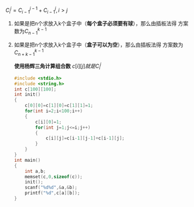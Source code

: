 $C_{i}^{j}=C_{i-1}^{j-1}+C_{i-1}^{j},i>j$

1. 如果是把n个求放入k个盒子中（**每个盒子必须要有球**），那么由插板法得 方案数为$C_{n-1}^{k-1}$

2. 如果是把n个求放入k个盒子中（**盒子可以为空**），那么由插板法得 方案数为 $C_{n+k-1}^{k-1}$

   **使用杨辉三角计算组合数**  $c[i][j]就是C_{i}^{j}$ 

   ```cpp
   #include <stdio.h>
   #include <string.h>
   int c[100][100];
   int init()
   {
       c[0][0]=c[1][0]=c[1][1]=1;
       for(int i=2;i<100;i++)
       {
           c[i][0]=1;
           for(int j=1;j<=i;j++)
           {
               c[i][j]=c[i-1][j-1]+c[i-1][j];
           }
       }
   }
   int main()
   {
       int a,b;
       memset(c,0,sizeof(c));
       init();
       scanf("%d%d",&a,&b);
       printf("%d",c[a][b]);
   }
   ```

   ​

